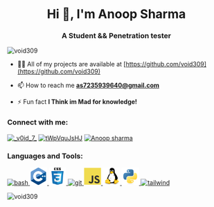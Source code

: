 
<h1 align="center">Hi 👋, I'm Anoop Sharma</h1>
<h3 align="center">A Student && Penetration tester</h3>

<p align="left"> <img src="https://komarev.com/ghpvc/?username=void309&label=Profile%20views&color=0e75b6&style=flat" alt="void309" /> </p>

- 👨‍💻 All of my projects are available at [https://github.com/void309](https://github.com/void309)

- 📫 How to reach me **as7235939640@gmail.com**

- ⚡ Fun fact **I Think im Mad for knowledge!**

<h3 align="left">Connect with me:</h3>
<p align="left">
<a href="https://instagram.com/_v0id_7_" target="blank"><img align="center" src="https://raw.githubusercontent.com/rahuldkjain/github-profile-readme-generator/master/src/images/icons/Social/instagram.svg" alt="_v0id_7_" height="30" width="40" /></a>
<a href="https://discord.gg/tWpVquJsHJ" target="blank"><img align="center" src="https://raw.githubusercontent.com/rahuldkjain/github-profile-readme-generator/master/src/images/icons/Social/discord.svg" alt="tWpVquJsHJ" height="30" width="40" /></a>
<a href="https://tryhackme.com/p/Anoopsharma333" target="blank"><img align="center" src="https://razvioverflow.github.io/images/tryhackme/logo_0.png" alt="Anoop sharma" height="30" width="40" /></a>
</p>

<h3 align="left">Languages and Tools:</h3>
<p align="left"> <a href="https://www.gnu.org/software/bash/" target="_blank" rel="noreferrer"> <img src="https://www.vectorlogo.zone/logos/gnu_bash/gnu_bash-icon.svg" alt="bash" width="40" height="40"/> </a> <a href="https://www.w3schools.com/cpp/" target="_blank" rel="noreferrer"> <img src="https://raw.githubusercontent.com/devicons/devicon/master/icons/cplusplus/cplusplus-original.svg" alt="cplusplus" width="40" height="40"/> </a>  </a> <a href="https://www.w3schools.com/css/" target="_blank" rel="noreferrer"> <img src="https://raw.githubusercontent.com/devicons/devicon/master/icons/css3/css3-original-wordmark.svg" alt="css3" width="40" height="40"/> </a> <a href="https://git-scm.com/" target="_blank" rel="noreferrer"> <img src="https://www.vectorlogo.zone/logos/git-scm/git-scm-icon.svg" alt="git" width="40" height="40"/> </a> <a href="https://developer.mozilla.org/en-US/docs/Web/JavaScript" target="_blank" rel="noreferrer"> <img src="https://raw.githubusercontent.com/devicons/devicon/master/icons/javascript/javascript-original.svg" alt="javascript" width="40" height="40"/> </a> <a href="https://www.linux.org/" target="_blank" rel="noreferrer"> <img src="https://raw.githubusercontent.com/devicons/devicon/master/icons/linux/linux-original.svg" alt="linux" width="40" height="40"/> </a> <a href="https://www.python.org" target="_blank" rel="noreferrer"> <img src="https://raw.githubusercontent.com/devicons/devicon/master/icons/python/python-original.svg" alt="python" width="40" height="40"/> </a> <a href="https://tailwindcss.com/" target="_blank" rel="noreferrer"> <img src="https://www.vectorlogo.zone/logos/tailwindcss/tailwindcss-icon.svg" alt="tailwind" width="40" height="40"/> </a> </p>

<p><img align="center" src="https://github-readme-stats.vercel.app/api/top-langs?username=void309&show_icons=true&locale=en&layout=compact" alt="void309" /></p>


